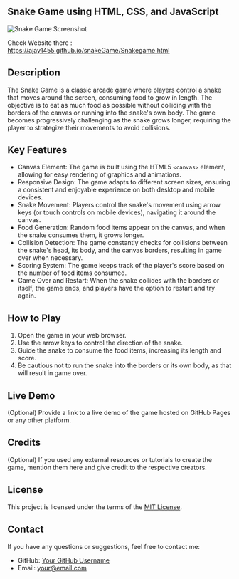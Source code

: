 ## Snake Game using HTML, CSS, and JavaScript

![Snake Game Screenshot](https://i.postimg.cc/d0FHB7qg/Screenshot-657.png)

Check Website there : https://ajay1455.github.io/snakeGame/Snakegame.html

## Description

The Snake Game is a classic arcade game where players control a snake that moves around the screen, consuming food to grow in length. The objective is to eat as much food as possible without colliding with the borders of the canvas or running into the snake's own body. The game becomes progressively challenging as the snake grows longer, requiring the player to strategize their movements to avoid collisions.

## Key Features

- Canvas Element: The game is built using the HTML5 `<canvas>` element, allowing for easy rendering of graphics and animations.
- Responsive Design: The game adapts to different screen sizes, ensuring a consistent and enjoyable experience on both desktop and mobile devices.
- Snake Movement: Players control the snake's movement using arrow keys (or touch controls on mobile devices), navigating it around the canvas.
- Food Generation: Random food items appear on the canvas, and when the snake consumes them, it grows longer.
- Collision Detection: The game constantly checks for collisions between the snake's head, its body, and the canvas borders, resulting in game over when necessary.
- Scoring System: The game keeps track of the player's score based on the number of food items consumed.
- Game Over and Restart: When the snake collides with the borders or itself, the game ends, and players have the option to restart and try again.

## How to Play

1. Open the game in your web browser.
2. Use the arrow keys to control the direction of the snake.
3. Guide the snake to consume the food items, increasing its length and score.
4. Be cautious not to run the snake into the borders or its own body, as that will result in game over.

## Live Demo

(Optional) Provide a link to a live demo of the game hosted on GitHub Pages or any other platform.

## Credits

(Optional) If you used any external resources or tutorials to create the game, mention them here and give credit to the respective creators.

## License

This project is licensed under the terms of the [MIT License](https://opensource.org/licenses/MIT).

## Contact

If you have any questions or suggestions, feel free to contact me:

- GitHub: [Your GitHub Username](https://github.com/your-username)
- Email: your@email.com
